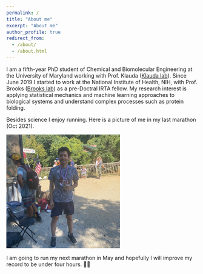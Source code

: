 ```yaml
---
permalink: /
title: "About me"
excerpt: "About me"
author_profile: true
redirect_from: 
  - /about/
  - /about.html
---
```


I am a fifth-year PhD student of Chemical and Biomolecular Engineering at the University of Maryland working with Prof. Klauda ([Klauda lab](https://terpconnect.umd.edu/~jbklauda/)). Since June 2019 I started to work at the National Institute of Health, NIH, with Prof. Brooks ([Brooks lab](https://www.lobos.nih.gov/cbs/)) as a pre-Doctral IRTA fellow. My research interest is applying statistical mechanics and machine learning approaches to biological systems and understand complex processes such as protein folding. 

Besides science I enjoy running. Here is a picture of me in my last marathon (Oct 2021). 

<img width='300' src='../images/running.png'/>

I am going to run my next marathon in May and hopefully I will improve my record to be under four hours. 🏃‍♂️

